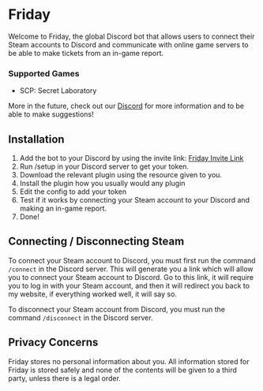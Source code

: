 # Friday

Welcome to Friday, the global Discord bot that allows users to connect their Steam accounts to Discord
and communicate with online game servers to be able to make tickets from an in-game report.

### Supported Games

-   SCP: Secret Laboratory

More in the future, check out our [Discord](https://discord.gg/uZaTYww7hN) for more information and to be able to make suggestions!

## Installation

1. Add the bot to your Discord by using the invite link: [Friday Invite Link](https://discord.com/oauth2/authorize?client_id=1276540007091540099)
2. Run /setup in your Discord server to get your token.
3. Download the relevant plugin using the resource given to you.
4. Install the plugin how you usually would any plugin
5. Edit the config to add your token
6. Test if it works by connecting your Steam account to your Discord and making an in-game report.
7. Done!

## Connecting / Disconnecting Steam

To connect your Steam account to Discord, you must first run the command `/connect` in the Discord server.
This will generate you a link which will allow you to connect your Steam account to Discord.
Go to this link, it will require you to log in with your Steam account, and then it will redirect you back to my website,
if everything worked well, it will say so.

To disconnect your Steam account from Discord, you must run the command `/disconnect` in the Discord server.

## Privacy Concerns

Friday stores no personal information about you. All information stored for Friday is stored safely and none of the contents will be given to a third party, unless there is a legal order.
